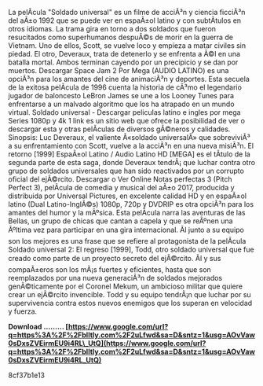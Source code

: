 La pelÃ­cula "Soldado universal" es un filme de acciÃ³n y ciencia ficciÃ³n del aÃ±o 1992 que se puede ver en espaÃ±ol latino y con subtÃ­tulos en otros idiomas. La trama gira en torno a dos soldados que fueron resucitados como superhumanos despuÃ©s de morir en la guerra de Vietnam. Uno de ellos, Scott, se vuelve loco y empieza a matar civiles sin piedad. El otro, Deveraux, trata de detenerlo y se enfrenta a Ã©l en una batalla mortal. Ambos terminan cayendo por un precipicio y se dan por muertos. Descargar Space Jam 2 Por Mega (AUDIO LATINO) es una opciÃ³n para los amantes del cine de animaciÃ³n y deportes. Esta secuela de la exitosa pelÃ­cula de 1996 cuenta la historia de cÃ³mo el legendario jugador de baloncesto LeBron James se une a los Looney Tunes para enfrentarse a un malvado algoritmo que los ha atrapado en un mundo virtual. Soldado universal - Descargar peliculas latino e ingles por mega Series 1080p y 4k 1 link es un sitio web que ofrece la posibilidad de ver o descargar esta y otras pelÃ­culas de diversos gÃ©neros y calidades. Sinopsis: Luc Deveraux, el valiente Â«soldado universalÂ» que sobreviviÃ³ a su enfrentamiento con Scott, vuelve a la acciÃ³n en una nueva misiÃ³n. El retorno [1999] EspaÃ±ol Latino / Audio Latino HD [MEGA] es el tÃ­tulo de la segunda parte de esta saga, donde Deveraux tendrÃ¡ que luchar contra otro grupo de soldados universales que han sido reactivados por un corrupto oficial del ejÃ©rcito. Descargar o Ver Online Notas perfectas 3 (Pitch Perfect 3), pelÃ­cula de comedia y musical del aÃ±o 2017, producida y distribuida por Universal Pictures, en excelente calidad HD y en espaÃ±ol latino (Dual Latino-InglÃ©s) 1080p, 720p y DVDRIP es otra opciÃ³n para los amantes del humor y la mÃºsica. Esta pelÃ­cula narra las aventuras de las Bellas, un grupo de chicas que cantan a capela y que se reÃºnen una Ãºltima vez para participar en una gira internacional. Ãl junto a su equipo son los mejores es una frase que se refiere al protagonista de la pelÃ­cula Soldado universal 2: El regreso [1999], Todd, otro soldado universal que fue creado como parte de un proyecto secreto del ejÃ©rcito. Ãl y sus compaÃ±eros son los mÃ¡s fuertes y eficientes, hasta que son reemplazados por una nueva generaciÃ³n de soldados mejorados genÃ©ticamente por el Coronel Mekum, un ambicioso militar que quiere crear un ejÃ©rcito invencible. Todd y su equipo tendrÃ¡n que luchar por su supervivencia contra estos nuevos enemigos que los superan en velocidad y fuerza.
 
**Download ……… [https://www.google.com/url?q=https%3A%2F%2Fblltly.com%2F2uLfwd&sa=D&sntz=1&usg=AOvVaw0sDxsZVEirmEU9i4RL\_UtQ](https://www.google.com/url?q=https%3A%2F%2Fblltly.com%2F2uLfwd&sa=D&sntz=1&usg=AOvVaw0sDxsZVEirmEU9i4RL_UtQ)**


 8cf37b1e13
 
